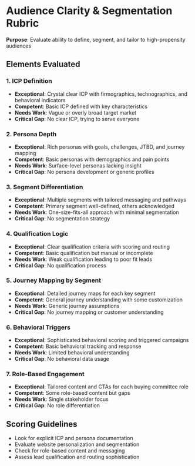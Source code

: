 # Audience Clarity & Segmentation Rubric

**Purpose**: Evaluate ability to define, segment, and tailor to high-propensity audiences

## Elements Evaluated

### 1. ICP Definition
- **Exceptional**: Crystal clear ICP with firmographics, technographics, and behavioral indicators
- **Competent**: Basic ICP defined with key characteristics
- **Needs Work**: Vague or overly broad target market
- **Critical Gap**: No clear ICP, trying to serve everyone

### 2. Persona Depth
- **Exceptional**: Rich personas with goals, challenges, JTBD, and journey mapping
- **Competent**: Basic personas with demographics and pain points
- **Needs Work**: Surface-level personas lacking insight
- **Critical Gap**: No persona development or generic profiles

### 3. Segment Differentiation
- **Exceptional**: Multiple segments with tailored messaging and pathways
- **Competent**: Primary segment well-defined, others acknowledged
- **Needs Work**: One-size-fits-all approach with minimal segmentation
- **Critical Gap**: No segmentation strategy

### 4. Qualification Logic
- **Exceptional**: Clear qualification criteria with scoring and routing
- **Competent**: Basic qualification but manual or incomplete
- **Needs Work**: Weak qualification leading to poor fit leads
- **Critical Gap**: No qualification process

### 5. Journey Mapping by Segment
- **Exceptional**: Detailed journey maps for each key segment
- **Competent**: General journey understanding with some customization
- **Needs Work**: Generic journey assumptions
- **Critical Gap**: No journey mapping or customer understanding

### 6. Behavioral Triggers
- **Exceptional**: Sophisticated behavioral scoring and triggered campaigns
- **Competent**: Basic behavioral tracking and response
- **Needs Work**: Limited behavioral understanding
- **Critical Gap**: No behavioral data usage

### 7. Role-Based Engagement
- **Exceptional**: Tailored content and CTAs for each buying committee role
- **Competent**: Some role-based content but gaps
- **Needs Work**: Single stakeholder focus
- **Critical Gap**: No role differentiation

## Scoring Guidelines
- Look for explicit ICP and persona documentation
- Evaluate website personalization and segmentation
- Check for role-based content and messaging
- Assess lead qualification and routing sophistication